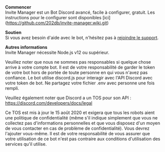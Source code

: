 
**Commencer**  
Invite Manager est un Bot Discord avancé, facile à configurer, gratuit. Les instructions pour le configurer sont disponibles [ici] (https://github.com/202db/invite-manager.wiki.git)

**Soutien**  
Si vous avez besoin d'aide avec le bot, n'hésitez pas à [rejoindre le support](https://discord.gg/WzQGA8A5).

**Autres informations**  
Invite Manager nécessite Node.js v12 ou supérieur.   


Veuillez noter que nous ne sommes pas responsables si quelque chose arrive à votre compte bot. Il est de votre responsabilité de garder le token de votre bot hors de portée de toute personne en qui vous n'avez pas confiance. Le bot utilise discord.js pour interagir avec l'API Discord avec votre token de bot. Ne partagez votre fichier .env avec personne une fois rempli.

Veuillez également noter que Discord a un TOS pour son API : https://discord.com/developers/docs/legal

Ce TOS est mis à jour le 15 août 2020 et exigera que tous les robots aient une politique de confidentialité (même s'il indique simplement que vous ne collectez pas d'informations personnelles et que vous disposez d'un moyen de vous contacter en cas de problème de confidentialité). Vous devrez l'ajouter vous-même.
Il est de votre responsabilité de vous assurer que votre utilisation de ce bot n'est pas contraire aux conditions d'utilisation des services qu'il utilise.
